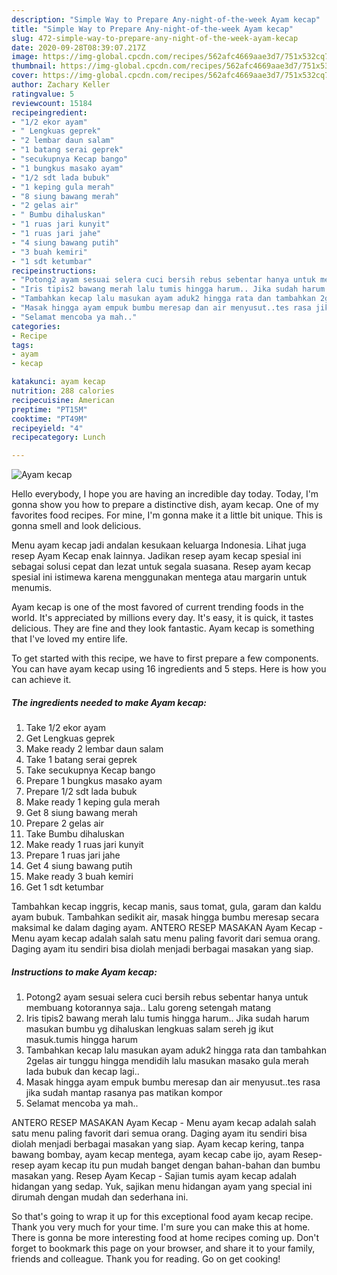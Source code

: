 ```yaml
---
description: "Simple Way to Prepare Any-night-of-the-week Ayam kecap"
title: "Simple Way to Prepare Any-night-of-the-week Ayam kecap"
slug: 472-simple-way-to-prepare-any-night-of-the-week-ayam-kecap
date: 2020-09-28T08:39:07.217Z
image: https://img-global.cpcdn.com/recipes/562afc4669aae3d7/751x532cq70/ayam-kecap-foto-resep-utama.jpg
thumbnail: https://img-global.cpcdn.com/recipes/562afc4669aae3d7/751x532cq70/ayam-kecap-foto-resep-utama.jpg
cover: https://img-global.cpcdn.com/recipes/562afc4669aae3d7/751x532cq70/ayam-kecap-foto-resep-utama.jpg
author: Zachary Keller
ratingvalue: 5
reviewcount: 15184
recipeingredient:
- "1/2 ekor ayam"
- " Lengkuas geprek"
- "2 lembar daun salam"
- "1 batang serai geprek"
- "secukupnya Kecap bango"
- "1 bungkus masako ayam"
- "1/2 sdt lada bubuk"
- "1 keping gula merah"
- "8 siung bawang merah"
- "2 gelas air"
- " Bumbu dihaluskan"
- "1 ruas jari kunyit"
- "1 ruas jari jahe"
- "4 siung bawang putih"
- "3 buah kemiri"
- "1 sdt ketumbar"
recipeinstructions:
- "Potong2 ayam sesuai selera cuci bersih rebus sebentar hanya untuk membuang kotorannya saja.. Lalu goreng setengah matang"
- "Iris tipis2 bawang merah lalu tumis hingga harum.. Jika sudah harum masukan bumbu yg dihaluskan lengkuas salam sereh jg ikut masuk.tumis hingga harum"
- "Tambahkan kecap lalu masukan ayam aduk2 hingga rata dan tambahkan 2gelas air tunggu hingga mendidih lalu masukan masako gula merah lada bubuk dan kecap lagi.."
- "Masak hingga ayam empuk bumbu meresap dan air menyusut..tes rasa jika sudah mantap rasanya pas matikan kompor"
- "Selamat mencoba ya mah.."
categories:
- Recipe
tags:
- ayam
- kecap

katakunci: ayam kecap 
nutrition: 288 calories
recipecuisine: American
preptime: "PT15M"
cooktime: "PT49M"
recipeyield: "4"
recipecategory: Lunch

---
```



![Ayam kecap](https://img-global.cpcdn.com/recipes/562afc4669aae3d7/751x532cq70/ayam-kecap-foto-resep-utama.jpg)

Hello everybody, I hope you are having an incredible day today. Today, I'm gonna show you how to prepare a distinctive dish, ayam kecap. One of my favorites food recipes. For mine, I'm gonna make it a little bit unique. This is gonna smell and look delicious.

Menu ayam kecap jadi andalan kesukaan keluarga Indonesia. Lihat juga resep Ayam Kecap enak lainnya. Jadikan resep ayam kecap spesial ini sebagai solusi cepat dan lezat untuk segala suasana. Resep ayam kecap spesial ini istimewa karena menggunakan mentega atau margarin untuk menumis.

Ayam kecap is one of the most favored of current trending foods in the world. It's appreciated by millions every day. It's easy, it is quick, it tastes delicious. They are fine and they look fantastic. Ayam kecap is something that I've loved my entire life.


To get started with this recipe, we have to first prepare a few components. You can have ayam kecap using 16 ingredients and 5 steps. Here is how you can achieve it.

<!--inarticleads1-->

##### The ingredients needed to make Ayam kecap:

1. Take 1/2 ekor ayam
1. Get  Lengkuas geprek
1. Make ready 2 lembar daun salam
1. Take 1 batang serai geprek
1. Take secukupnya Kecap bango
1. Prepare 1 bungkus masako ayam
1. Prepare 1/2 sdt lada bubuk
1. Make ready 1 keping gula merah
1. Get 8 siung bawang merah
1. Prepare 2 gelas air
1. Take  Bumbu dihaluskan
1. Make ready 1 ruas jari kunyit
1. Prepare 1 ruas jari jahe
1. Get 4 siung bawang putih
1. Make ready 3 buah kemiri
1. Get 1 sdt ketumbar


Tambahkan kecap inggris, kecap manis, saus tomat, gula, garam dan kaldu ayam bubuk. Tambahkan sedikit air, masak hingga bumbu meresap secara maksimal ke dalam daging ayam. ANTERO RESEP MASAKAN Ayam Kecap - Menu ayam kecap adalah salah satu menu paling favorit dari semua orang. Daging ayam itu sendiri bisa diolah menjadi berbagai masakan yang siap. 

<!--inarticleads2-->

##### Instructions to make Ayam kecap:

1. Potong2 ayam sesuai selera cuci bersih rebus sebentar hanya untuk membuang kotorannya saja.. Lalu goreng setengah matang
1. Iris tipis2 bawang merah lalu tumis hingga harum.. Jika sudah harum masukan bumbu yg dihaluskan lengkuas salam sereh jg ikut masuk.tumis hingga harum
1. Tambahkan kecap lalu masukan ayam aduk2 hingga rata dan tambahkan 2gelas air tunggu hingga mendidih lalu masukan masako gula merah lada bubuk dan kecap lagi..
1. Masak hingga ayam empuk bumbu meresap dan air menyusut..tes rasa jika sudah mantap rasanya pas matikan kompor
1. Selamat mencoba ya mah..


ANTERO RESEP MASAKAN Ayam Kecap - Menu ayam kecap adalah salah satu menu paling favorit dari semua orang. Daging ayam itu sendiri bisa diolah menjadi berbagai masakan yang siap. Ayam kecap kering, tanpa bawang bombay, ayam kecap mentega, ayam kecap cabe ijo, ayam Resep-resep ayam kecap itu pun mudah banget dengan bahan-bahan dan bumbu masakan yang. Resep Ayam Kecap - Sajian tumis ayam kecap adalah hidangan yang sedap. Yuk, sajikan menu hidangan ayam yang special ini dirumah dengan mudah dan sederhana ini. 

So that's going to wrap it up for this exceptional food ayam kecap recipe. Thank you very much for your time. I'm sure you can make this at home. There is gonna be more interesting food at home recipes coming up. Don't forget to bookmark this page on your browser, and share it to your family, friends and colleague. Thank you for reading. Go on get cooking!

